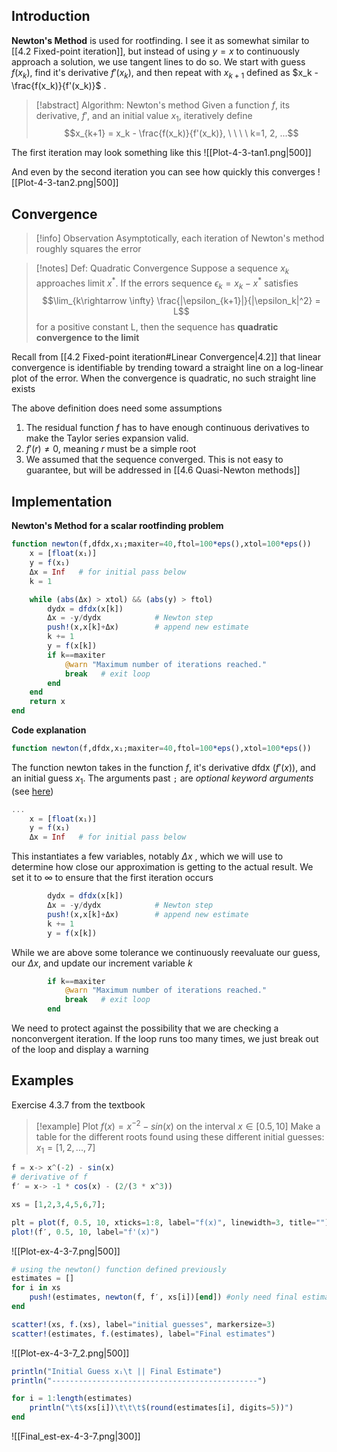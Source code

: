 ## Introduction
**Newton's Method** is used for rootfinding. I see it as somewhat similar to [[4.2 Fixed-point iteration]], but instead of using $y=x$ to continuously approach a solution, we use tangent lines to do so. We start with guess $f(x_k)$,  find it's derivative $f'(x_k)$, and then repeat with $x_{k+1}$ defined as $x_k - \frac{f(x_k)}{f'(x_k)}$ .

>[!abstract] Algorithm: Newton's method
>Given a function $f$, its derivative, $f'$, and an initial value $x_1$, iteratively define
>$$x_{k+1} = x_k - \frac{f(x_k)}{f'(x_k)}, \ \ \ \ k=1, 2, ...$$

The first iteration may look something like this
![[Plot-4-3-tan1.png|500]]

And even by the second iteration you can see how quickly this converges
![[Plot-4-3-tan2.png|500]]
## Convergence
>[!info] Observation
>Asymptotically, each iteration of Newton's method roughly squares the error

>[!notes] Def: Quadratic Convergence
>Suppose a sequence $x_k$ approaches limit $x^*$. If the errors sequence $\epsilon_k = x_k - x^*$ satisfies
>$$\lim_{k\rightarrow \infty} \frac{|\epsilon_{k+1}|}{|\epsilon_k|^2} = L$$
>for a positive constant L, then the sequence has **quadratic convergence to the limit**

Recall from [[4.2 Fixed-point iteration#Linear Convergence|4.2]] that linear convergence is identifiable by trending toward a straight line on a log-linear plot of the error. When the convergence is quadratic, no such straight line exists

The above definition does need some assumptions 
1. The residual function $f$ has to have enough continuous derivatives to make the Taylor series expansion valid. 
2. $f'(r) \neq 0$, meaning $r$ must be a simple root
3. We assumed that the sequence converged. This is not easy to guarantee, but will be addressed in [[4.6 Quasi-Newton methods]] 

## Implementation
**Newton's Method for a scalar rootfinding problem**
```julia
function newton(f,dfdx,x₁;maxiter=40,ftol=100*eps(),xtol=100*eps())
    x = [float(x₁)]
    y = f(x₁)
    Δx = Inf   # for initial pass below
    k = 1

    while (abs(Δx) > xtol) && (abs(y) > ftol)
        dydx = dfdx(x[k])
        Δx = -y/dydx            # Newton step
        push!(x,x[k]+Δx)        # append new estimate
        k += 1
        y = f(x[k])
        if k==maxiter
            @warn "Maximum number of iterations reached."
            break   # exit loop
        end
    end
    return x
end
```
**Code explanation**
```julia
function newton(f,dfdx,x₁;maxiter=40,ftol=100*eps(),xtol=100*eps())
```
The function newton takes in the function $f$, it's derivative dfdx ($f'(x)$), and an initial guess $x_1$. The arguments past `;` are *optional keyword arguments* (see [here](https://docs.julialang.org/en/v1/manual/functions/#Keyword-Arguments))  

```julia 
...
    x = [float(x₁)]
    y = f(x₁)
    Δx = Inf   # for initial pass below
```
This instantiates a few variables, notably $\Delta x$ , which we will use to determine how close our approximation is getting to the actual result. We set it to $\infty$ to ensure that the first iteration occurs

```julia showLineNumbers{8}
		dydx = dfdx(x[k])
		Δx = -y/dydx            # Newton step
		push!(x,x[k]+Δx)        # append new estimate
		k += 1
		y = f(x[k])
```

While we are above some tolerance we continuously reevaluate our guess, our $\Delta x$, and update our increment variable $k$

```julia showLineNumbers{13}
        if k==maxiter
            @warn "Maximum number of iterations reached."
            break   # exit loop
        end
```
We need to protect against the possibility that we are checking a nonconvergent iteration. If the loop runs too many times, we just break out of the loop and display a warning
## Examples
Exercise 4.3.7 from the textbook
>[!example] 
>Plot $f(x) = x^{-2} - sin(x)$ on the interval $x \in [0.5, 10]$
>Make a table for the different roots found using these different initial guesses: $x_1 = [1, 2, ..., 7]$ 

```julia 
f = x-> x^(-2) - sin(x)
# derivative of f
f′ = x-> -1 * cos(x) - (2/(3 * x^3))

xs = [1,2,3,4,5,6,7];

plt = plot(f, 0.5, 10, xticks=1:8, label="f(x)", linewidth=3, title="")
plot!(f′, 0.5, 10, label="f'(x)")
```
![[Plot-ex-4-3-7.png|500]]

```julia showLineNumbers{9}
# using the newton() function defined previously
estimates = []
for i in xs
	push!(estimates, newton(f, f′, xs[i])[end]) #only need final estimate
end

scatter!(xs, f.(xs), label="initial guesses", markersize=3)
scatter!(estimates, f.(estimates), label="Final estimates")
```
![[Plot-ex-4-3-7_2.png|500]]
```julia showLineNumbers{17}
println("Initial Guess xᵢ\t || Final Estimate")
println("----------------------------------------------")

for i = 1:length(estimates)
	println("\t$(xs[i])\t\t\t$(round(estimates[i], digits=5))")
end
```
![[Final_est-ex-4-3-7.png|300]]